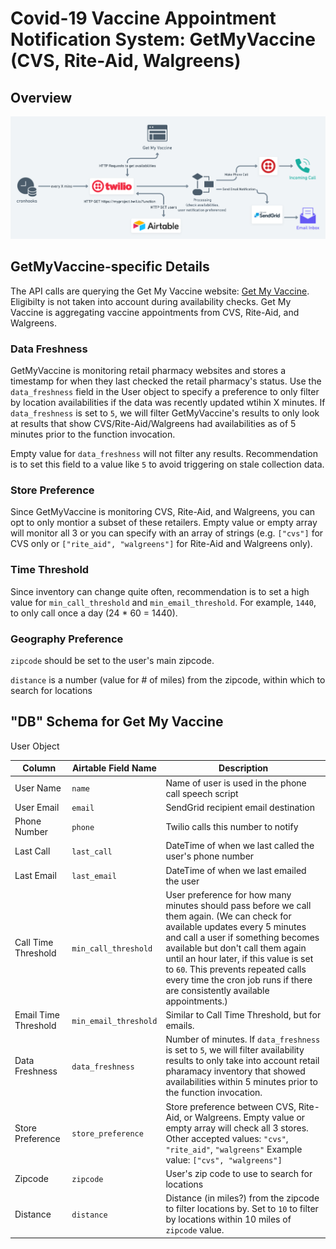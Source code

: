 # Covid-19 Vaccine Appointment Notification System: GetMyVaccine (CVS, Rite-Aid, Walgreens)

## Overview

![Service Diagram](assets/services.png)

## GetMyVaccine-specific Details

The API calls are querying the Get My Vaccine website: [Get My Vaccine](https://www.getmyvaccine.org/). Eligibilty is not taken into account during availability checks. Get My Vaccine is aggregating vaccine appointments from CVS, Rite-Aid, and Walgreens.

### Data Freshness

GetMyVaccine is monitoring retail pharmacy websites and stores a timestamp for when they last checked the retail pharmacy's status. Use the `data_freshness` field in the User object to specify a preference to only filter by location availabilities if the data was recently updated wtihin X minutes. If `data_freshness` is set to `5`, we will filter GetMyVaccine's results to only look at results that show CVS/Rite-Aid/Walgreens had availabilities as of 5 minutes prior to the function invocation. 

Empty value for `data_freshness` will not filter any results. Recommendation is to set this field to a value like `5` to avoid triggering on stale collection data.

### Store Preference

Since GetMyVaccine is monitoring CVS, Rite-Aid, and Walgreens, you can opt to only montior a subset of these retailers. Empty value or empty array will monitor all 3 or you can specify with an array of strings (e.g. `["cvs"]` for CVS only or `["rite_aid", "walgreens"]` for Rite-Aid and Walgreens only).

### Time Threshold

Since inventory can change quite often, recommendation is to set a high value for `min_call_threshold` and `min_email_threshold`. For example, `1440`, to only call once a day (24 * 60 = 1440).

### Geography Preference

`zipcode` should be set to the user's main zipcode.

`distance` is a number (value for # of miles) from the zipcode, within which to search for locations


## "DB" Schema for Get My Vaccine

User Object

| Column      | Airtable Field Name | Description |
| ----------- | ----------- | ----------- |
| User Name      | `name`       | Name of user is used in the phone call speech script |
| User Email   | `email`        | SendGrid recipient email destination |
| Phone Number   | `phone`        | Twilio calls this number to notify |
| Last Call   | `last_call`        | DateTime of when we last called the user's phone number |
| Last Email   | `last_email`        | DateTime of when we last emailed the user |
| Call Time Threshold   | `min_call_threshold`        | User preference for how many minutes should pass before we call them again. (We can check for available updates every 5 minutes and call a user if something becomes available but don't call them again until an hour later, if this value is set to `60`. This prevents repeated calls every time the cron job runs if there are consistently available appointments.) |
| Email Time Threshold   | `min_email_threshold`        | Similar to Call Time Threshold, but for emails. |
| Data Freshness   | `data_freshness`        | Number of minutes. If `data_freshness` is set to `5`, we will filter availability results to only take into account retail pharamacy inventory that showed availabilities within 5 minutes prior to the function invocation.   |
| Store Preference   | `store_preference`        | Store preference between CVS, Rite-Aid, or Walgreens. Empty value or empty array will check all 3 stores. Other accepted values: `"cvs"`, `"rite_aid"`, `"walgreens"` Example value: `["cvs", "walgreens"]` |
| Zipcode   | `zipcode`        | User's zip code to use to search for locations |
| Distance   | `distance`        | Distance (in miles?) from the zipcode to filter locations by. Set to `10` to filter by locations within 10 miles of `zipcode` value. |
